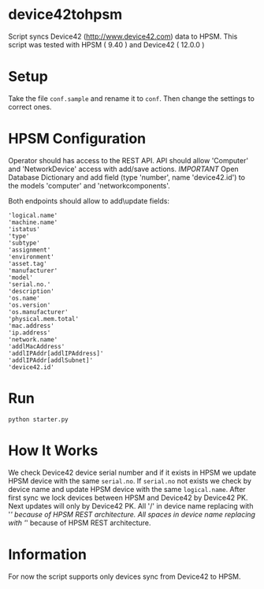 # device42tohpsm
Script syncs Device42 (http://www.device42.com) data to HPSM.
This script was tested with HPSM ( 9.40 ) and Device42 ( 12.0.0 )


# Setup
Take the file `conf.sample` and rename it to `conf`. Then change the settings to correct ones.

# HPSM Configuration
Operator should has access to the REST API.
API should allow 'Computer' and 'NetworkDevice' access with add/save actions.
*IMPORTANT*
Open Database Dictionary and add field (type 'number', name 'device42.id') to the models 'computer' and 'networkcomponents'.

Both endpoints should allow to add\update fields:

```
'logical.name'
'machine.name'
'istatus'
'type'
'subtype'
'assignment'
'environment'
'asset.tag'
'manufacturer'
'model'
'serial.no.'
'description'
'os.name'
'os.version'
'os.manufacturer'
'physical.mem.total'
'mac.address'
'ip.address'
'network.name'
'addlMacAddress'
'addlIPAddr[addlIPAddress]'
'addlIPAddr[addlSubnet]'
'device42.id'
```

# Run
```
python starter.py
```

# How It Works
We check Device42 device serial number and if it exists in HPSM we update HPSM device with the same `serial.no`.
If `serial.no` not exists we check by device name and update HPSM device with the same `logical.name`.
After first sync we lock devices between HPSM and Device42 by Device42 PK. Next updates will only by Device42 PK.
All '/' in device name replacing with '_' because of HPSM REST architecture.
All spaces in device name replacing with '_' because of HPSM REST architecture.

# Information
For now the script supports only devices sync from Device42 to HPSM.